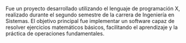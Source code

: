 Fue un proyecto desarrollado utilizando el lenguaje de programación X, realizado durante el segundo semestre de la carrera de Ingeniería en Sistemas. El objetivo principal fue implementar un software capaz de resolver ejercicios matemáticos básicos, facilitando el aprendizaje y la práctica de operaciones fundamentales.
